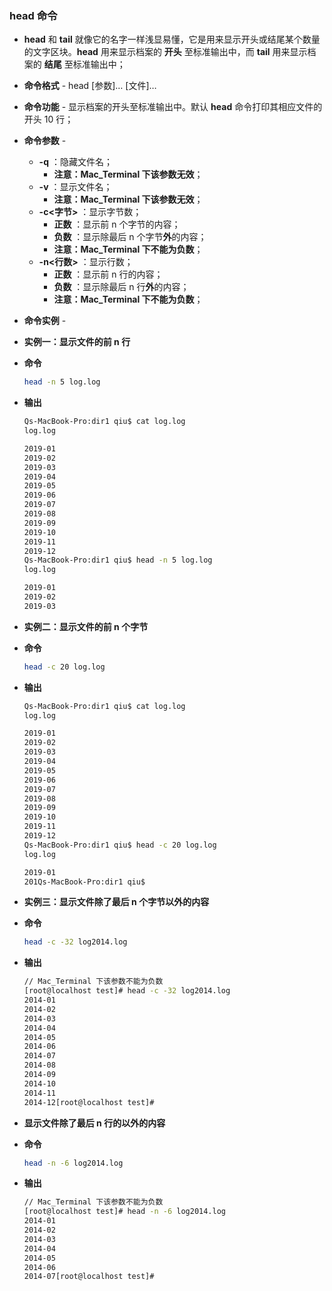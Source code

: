 ### head 命令

- **head** 和 **tail** 就像它的名字一样浅显易懂，它是用来显示开头或结尾某个数量的文字区块。**head** 用来显示档案的 **开头** 至标准输出中，而 **tail** 用来显示档案的 **结尾** 至标准输出中；

- **命令格式** - head [参数]… [文件]… 

- **命令功能** - 显示档案的开头至标准输出中。默认 **head** 命令打印其相应文件的开头 10 行；

- **命令参数** - 

  - **-q** ：隐藏文件名；
    - **注意：Mac_Terminal 下该参数无效**；
  - **-v** ：显示文件名；
    - **注意：Mac_Terminal 下该参数无效**；
  - **-c\<字节\>** ：显示字节数；
    - **正数** ：显示前 n 个字节的内容；
    - **负数** ：显示除最后 n 个字节**外**的内容；
    - **注意：Mac_Terminal 下不能为负数**；
  - **-n\<行数\>** ：显示行数；
    - **正数** ：显示前 n 行的内容；
    - **负数** ：显示除最后 n 行**外**的内容；
    - **注意：Mac_Terminal 下不能为负数**；

- **命令实例** - 

- **实例一：显示文件的前 n 行**

- **命令**

  ```bash
  head -n 5 log.log
  ```

- **输出**

  ```bash
  Qs-MacBook-Pro:dir1 qiu$ cat log.log
  log.log
  
  2019-01
  2019-02
  2019-03
  2019-04
  2019-05
  2019-06
  2019-07
  2019-08
  2019-09
  2019-10
  2019-11
  2019-12
  Qs-MacBook-Pro:dir1 qiu$ head -n 5 log.log
  log.log
  
  2019-01
  2019-02
  2019-03
  ```

- **实例二：显示文件的前 n 个字节**

- **命令**

  ```bash
  head -c 20 log.log
  ```

- **输出**

  ```bash
  Qs-MacBook-Pro:dir1 qiu$ cat log.log
  log.log
  
  2019-01
  2019-02
  2019-03
  2019-04
  2019-05
  2019-06
  2019-07
  2019-08
  2019-09
  2019-10
  2019-11
  2019-12
  Qs-MacBook-Pro:dir1 qiu$ head -c 20 log.log
  log.log
  
  2019-01
  201Qs-MacBook-Pro:dir1 qiu$
  ```

- **实例三：显示文件除了最后 n 个字节以外的内容**

- **命令**

  ```bash
  head -c -32 log2014.log
  ```

- **输出**

  ```bash
  // Mac_Terminal 下该参数不能为负数
  [root@localhost test]# head -c -32 log2014.log
  2014-01
  2014-02
  2014-03
  2014-04
  2014-05
  2014-06
  2014-07
  2014-08
  2014-09
  2014-10
  2014-11
  2014-12[root@localhost test]#
  ```

- **显示文件除了最后 n 行的以外的内容**

- **命令**

  ```bash
  head -n -6 log2014.log
  ```

- **输出**

  ```bash
  // Mac_Terminal 下该参数不能为负数
  [root@localhost test]# head -n -6 log2014.log
  2014-01
  2014-02
  2014-03
  2014-04
  2014-05
  2014-06
  2014-07[root@localhost test]#
  ```

  